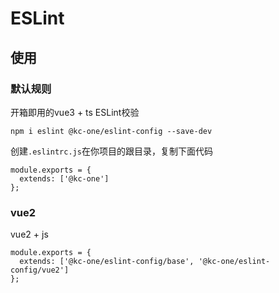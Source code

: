 # ESLint
## 使用
### 默认规则
开箱即用的vue3 + ts ESLint校验
```
npm i eslint @kc-one/eslint-config --save-dev
```
创建`.eslintrc.js`在你项目的跟目录，复制下面代码
```
module.exports = {
  extends: ['@kc-one']
};

```

### vue2
vue2 + js
```
module.exports = {
  extends: ['@kc-one/eslint-config/base', '@kc-one/eslint-config/vue2']
};
```

